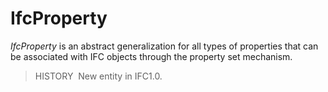 IfcProperty
===========

_IfcProperty_ is an abstract generalization for all types of properties that can be associated with IFC objects through the property set mechanism.

> HISTORY&nbsp; New entity in IFC1.0.
